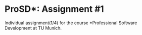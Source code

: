 # ProSD*: Assignment #1

Individual assignment(1/4) for the course *Professional Software Development at TU Munich.


